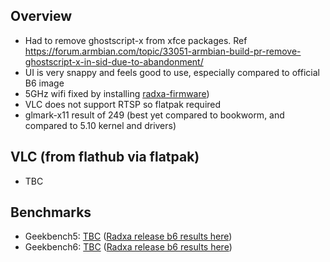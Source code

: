 ## Overview
- Had to remove ghostscript-x from xfce packages. Ref https://forum.armbian.com/topic/33051-armbian-build-pr-remove-ghostscript-x-in-sid-due-to-abandonment/
- UI is very snappy and feels good to use, especially compared to official B6 image
- 5GHz wifi fixed by installing [radxa-firmware](https://github.com/radxa-pkg/radxa-firmware/releases/tag/0.2.20)) 
- VLC does not support RTSP so flatpak required
- glmark-x11 result of 249 (best yet compared to bookworm, and compared to 5.10 kernel and drivers)

## VLC (from flathub via flatpak)
- TBC

## Benchmarks
- Geekbench5: [TBC](https://browser.geekbench.com/v5/cpu/XXX) ([Radxa release b6 results here](https://browser.geekbench.com/v5/cpu/22362662))
- Geekbench6: [TBC](https://browser.geekbench.com/v6/cpu/XXX) ([Radxa release b6 results here](https://browser.geekbench.com/v6/cpu/5537554))
